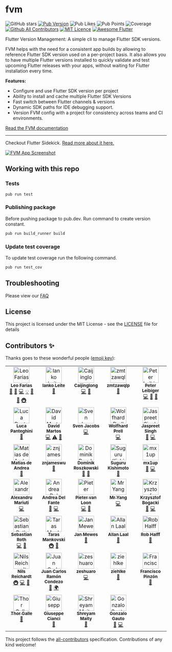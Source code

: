# fvm

![GitHub stars](https://img.shields.io/github/stars/leoafarias/fvm?style=social)
[![Pub Version](https://img.shields.io/pub/v/fvm?label=version&style=flat-square)](https://pub.dev/packages/fvm/changelog)
![Pub Likes](https://img.shields.io/pub/likes/fvm?label=Pub%20Likes&style=flat-squar)
![Pub Points](https://img.shields.io/pub/points/fvm?label=Pub%20Points&style=flat-squar)  ![Coverage](https://raw.githubusercontent.com/leoafarias/fvm/master/coverage_badge.svg?sanitize=true)
[![Github All Contributors](https://img.shields.io/github/all-contributors/leoafarias/fvm?style=flat-square)](https://github.com/leoafarias/fvm/graphs/contributors) [![MIT Licence](https://img.shields.io/github/license/leoafarias/fvm?style=flat-square&longCache=true)](https://opensource.org/licenses/mit-license.php) [![Awesome Flutter](https://img.shields.io/badge/awesome-flutter-purple?longCache=true&style=flat-square)](https://github.com/Solido/awesome-flutter)

Flutter Version Management: A simple cli to manage Flutter SDK versions.

FVM helps with the need for a consistent app builds by allowing to reference Flutter SDK version used on a per-project basis. It also allows you to have multiple Flutter versions installed to quickly validate and test upcoming Flutter releases with your apps, without waiting for Flutter installation every time.

**Features:**

- Configure and use Flutter SDK version per project
- Ability to install and cache multiple Flutter SDK Versions
- Fast switch between Flutter channels & versions
- Dynamic SDK paths for IDE debugging support.
- Version FVM config with a project for consistency across teams and CI environments.

[Read the FVM documentation](https://fvm.app)

---

Checkout Flutter Sidekick. [Read more about it here.](https://github.com/leoafarias/sidekick)

[![FVM App Screenshot](https://raw.githubusercontent.com/leoafarias/sidekick/main/assets/promo-gh/screenshot.png)](https://github.com/leoafarias/sidekick)

## Working with this repo

### Tests

```bash
pub run test
```

### Publishing package

Before pushing package to pub.dev. Run command to create version constant.

```bash
pub run build_runner build
```

### Update test coverage

To update test coverage run the following command.

```bash
pub run test_cov
```

## Troubleshooting

Please view our [FAQ](https://fvm.app/docs/guides/faq)

## License

This project is licensed under the MIT License - see the [LICENSE](LICENSE) file for details

## Contributors ✨

Thanks goes to these wonderful people ([emoji key](https://allcontributors.org/docs/en/emoji-key)):

<!-- ALL-CONTRIBUTORS-LIST:START - Do not remove or modify this section -->
<!-- prettier-ignore-start -->
<!-- markdownlint-disable -->
<table>
  <tbody>
    <tr>
      <td align="center" valign="top" width="20%"><a href="https://github.com/leoafarias"><img src="https://avatars1.githubusercontent.com/u/435833?v=4?s=50" width="50px;" alt="Leo Farias"/><br /><sub><b>Leo Farias</b></sub></a><br /><a href="https://github.com/fluttertools/fvm/commits?author=leoafarias" title="Documentation">📖</a> <a href="#ideas-leoafarias" title="Ideas, Planning, & Feedback">🤔</a> <a href="https://github.com/fluttertools/fvm/commits?author=leoafarias" title="Code">💻</a> <a href="#example-leoafarias" title="Examples">💡</a> <a href="https://github.com/fluttertools/fvm/pulls?q=is%3Apr+reviewed-by%3Aleoafarias" title="Reviewed Pull Requests">👀</a> <a href="#maintenance-leoafarias" title="Maintenance">🚧</a> <a href="#infra-leoafarias" title="Infrastructure (Hosting, Build-Tools, etc)">🚇</a></td>
      <td align="center" valign="top" width="20%"><a href="https://github.com/ianko"><img src="https://avatars3.githubusercontent.com/u/723360?v=4?s=50" width="50px;" alt="Ianko Leite"/><br /><sub><b>Ianko Leite</b></sub></a><br /><a href="#ideas-ianko" title="Ideas, Planning, & Feedback">🤔</a></td>
      <td align="center" valign="top" width="20%"><a href="https://www.kikt.top"><img src="https://avatars0.githubusercontent.com/u/14145407?v=4?s=50" width="50px;" alt="Caijinglong"/><br /><sub><b>Caijinglong</b></sub></a><br /><a href="https://github.com/fluttertools/fvm/commits?author=CaiJingLong" title="Code">💻</a> <a href="#ideas-CaiJingLong" title="Ideas, Planning, & Feedback">🤔</a></td>
      <td align="center" valign="top" width="20%"><a href="https://juejin.im/user/5bdc1a32518825170b101080"><img src="https://avatars1.githubusercontent.com/u/16477333?v=4?s=50" width="50px;" alt="zmtzawqlp"/><br /><sub><b>zmtzawqlp</b></sub></a><br /><a href="https://github.com/fluttertools/fvm/issues?q=author%3Azmtzawqlp" title="Bug reports">🐛</a></td>
      <td align="center" valign="top" width="20%"><a href="https://github.com/kuhnroyal"><img src="https://avatars3.githubusercontent.com/u/1260818?v=4?s=50" width="50px;" alt="Peter Leibiger"/><br /><sub><b>Peter Leibiger</b></sub></a><br /><a href="https://github.com/fluttertools/fvm/commits?author=kuhnroyal" title="Code">💻</a> <a href="#maintenance-kuhnroyal" title="Maintenance">🚧</a> <a href="#question-kuhnroyal" title="Answering Questions">💬</a></td>
    </tr>
    <tr>
      <td align="center" valign="top" width="20%"><a href="https://github.com/panthe"><img src="https://avatars0.githubusercontent.com/u/250296?v=4?s=50" width="50px;" alt="Luca Panteghini"/><br /><sub><b>Luca Panteghini</b></sub></a><br /><a href="https://github.com/fluttertools/fvm/commits?author=panthe" title="Documentation">📖</a></td>
      <td align="center" valign="top" width="20%"><a href="https://github.com/davidmartos96"><img src="https://avatars1.githubusercontent.com/u/22084723?v=4?s=50" width="50px;" alt="David Martos"/><br /><sub><b>David Martos</b></sub></a><br /><a href="https://github.com/fluttertools/fvm/commits?author=davidmartos96" title="Code">💻</a> <a href="https://github.com/fluttertools/fvm/commits?author=davidmartos96" title="Tests">⚠️</a> <a href="https://github.com/fluttertools/fvm/commits?author=davidmartos96" title="Documentation">📖</a></td>
      <td align="center" valign="top" width="20%"><a href="https://github.com/svenjacobs"><img src="https://avatars1.githubusercontent.com/u/255313?v=4?s=50" width="50px;" alt="Sven Jacobs"/><br /><sub><b>Sven Jacobs</b></sub></a><br /><a href="https://github.com/fluttertools/fvm/commits?author=svenjacobs" title="Code">💻</a></td>
      <td align="center" valign="top" width="20%"><a href="https://github.com/Cir0X"><img src="https://avatars0.githubusercontent.com/u/4539597?v=4?s=50" width="50px;" alt="Wolfhard Prell"/><br /><sub><b>Wolfhard Prell</b></sub></a><br /><a href="https://github.com/fluttertools/fvm/commits?author=Cir0X" title="Code">💻</a></td>
      <td align="center" valign="top" width="20%"><a href="https://github.com/jascodes"><img src="https://avatars2.githubusercontent.com/u/1231593?v=4?s=50" width="50px;" alt="Jaspreet Singh"/><br /><sub><b>Jaspreet Singh</b></sub></a><br /><a href="#ideas-jascodes" title="Ideas, Planning, & Feedback">🤔</a> <a href="https://github.com/fluttertools/fvm/commits?author=jascodes" title="Code">💻</a></td>
    </tr>
    <tr>
      <td align="center" valign="top" width="20%"><a href="https://deandreamatias.com/"><img src="https://avatars2.githubusercontent.com/u/21011641?v=4?s=50" width="50px;" alt="Matias de Andrea"/><br /><sub><b>Matias de Andrea</b></sub></a><br /><a href="https://github.com/fluttertools/fvm/commits?author=deandreamatias" title="Documentation">📖</a></td>
      <td align="center" valign="top" width="20%"><a href="https://github.com/znjameswu"><img src="https://avatars2.githubusercontent.com/u/61373469?v=4?s=50" width="50px;" alt="znjameswu"/><br /><sub><b>znjameswu</b></sub></a><br /><a href="https://github.com/fluttertools/fvm/issues?q=author%3Aznjameswu" title="Bug reports">🐛</a></td>
      <td align="center" valign="top" width="20%"><a href="https://github.com/orestesgaolin"><img src="https://avatars3.githubusercontent.com/u/16854239?v=4?s=50" width="50px;" alt="Dominik Roszkowski"/><br /><sub><b>Dominik Roszkowski</b></sub></a><br /><a href="https://github.com/fluttertools/fvm/commits?author=orestesgaolin" title="Documentation">📖</a> <a href="#talk-orestesgaolin" title="Talks">📢</a></td>
      <td align="center" valign="top" width="20%"><a href="https://me.sgr-ksmt.org/"><img src="https://avatars0.githubusercontent.com/u/9350581?v=4?s=50" width="50px;" alt="Suguru Kishimoto"/><br /><sub><b>Suguru Kishimoto</b></sub></a><br /><a href="https://github.com/fluttertools/fvm/issues?q=author%3Asgr-ksmt" title="Bug reports">🐛</a></td>
      <td align="center" valign="top" width="20%"><a href="https://github.com/mx1up"><img src="https://avatars2.githubusercontent.com/u/178714?v=4?s=50" width="50px;" alt="mx1up"/><br /><sub><b>mx1up</b></sub></a><br /><a href="https://github.com/fluttertools/fvm/issues?q=author%3Amx1up" title="Bug reports">🐛</a> <a href="https://github.com/fluttertools/fvm/commits?author=mx1up" title="Code">💻</a></td>
    </tr>
    <tr>
      <td align="center" valign="top" width="20%"><a href="https://github.com/nank1ro"><img src="https://avatars.githubusercontent.com/u/60045235?v=4?s=50" width="50px;" alt="Alexandru Mariuti"/><br /><sub><b>Alexandru Mariuti</b></sub></a><br /><a href="https://github.com/fluttertools/fvm/commits?author=nank1ro" title="Code">💻</a></td>
      <td align="center" valign="top" width="20%"><a href="https://github.com/andreadelfante"><img src="https://avatars.githubusercontent.com/u/7781176?v=4?s=50" width="50px;" alt="Andrea Del Fante"/><br /><sub><b>Andrea Del Fante</b></sub></a><br /><a href="#ideas-andreadelfante" title="Ideas, Planning, & Feedback">🤔</a> <a href="https://github.com/fluttertools/fvm/commits?author=andreadelfante" title="Code">💻</a></td>
      <td align="center" valign="top" width="20%"><a href="https://github.com/Kavantix"><img src="https://avatars.githubusercontent.com/u/6243755?v=4?s=50" width="50px;" alt="Pieter van Loon"/><br /><sub><b>Pieter van Loon</b></sub></a><br /><a href="https://github.com/fluttertools/fvm/commits?author=Kavantix" title="Code">💻</a> <a href="#ideas-Kavantix" title="Ideas, Planning, & Feedback">🤔</a></td>
      <td align="center" valign="top" width="20%"><a href="https://github.com/YangLang116"><img src="https://avatars.githubusercontent.com/u/15442222?v=4?s=50" width="50px;" alt="Mr Yang"/><br /><sub><b>Mr Yang</b></sub></a><br /><a href="https://github.com/fluttertools/fvm/commits?author=YangLang116" title="Code">💻</a></td>
      <td align="center" valign="top" width="20%"><a href="https://github.com/Saancreed"><img src="https://avatars.githubusercontent.com/u/26201033?v=4?s=50" width="50px;" alt="Krzysztof Bogacki"/><br /><sub><b>Krzysztof Bogacki</b></sub></a><br /><a href="https://github.com/fluttertools/fvm/issues?q=author%3ASaancreed" title="Bug reports">🐛</a> <a href="https://github.com/fluttertools/fvm/commits?author=Saancreed" title="Code">💻</a></td>
    </tr>
    <tr>
      <td align="center" valign="top" width="20%"><a href="https://github.com/ened"><img src="https://avatars.githubusercontent.com/u/269860?v=4?s=50" width="50px;" alt="Sebastian Roth"/><br /><sub><b>Sebastian Roth</b></sub></a><br /><a href="https://github.com/fluttertools/fvm/commits?author=ened" title="Code">💻</a> <a href="#ideas-ened" title="Ideas, Planning, & Feedback">🤔</a></td>
      <td align="center" valign="top" width="20%"><a href="https://github.com/taras"><img src="https://avatars.githubusercontent.com/u/74687?v=4?s=50" width="50px;" alt="Taras Mankovski"/><br /><sub><b>Taras Mankovski</b></sub></a><br /><a href="#infra-taras" title="Infrastructure (Hosting, Build-Tools, etc)">🚇</a> <a href="#ideas-taras" title="Ideas, Planning, & Feedback">🤔</a></td>
      <td align="center" valign="top" width="20%"><a href="https://github.com/jmewes"><img src="https://avatars.githubusercontent.com/u/5235584?v=4?s=50" width="50px;" alt="Jan Mewes"/><br /><sub><b>Jan Mewes</b></sub></a><br /><a href="https://github.com/fluttertools/fvm/commits?author=jmewes" title="Documentation">📖</a></td>
      <td align="center" valign="top" width="20%"><a href="https://permanent.ee"><img src="https://avatars.githubusercontent.com/u/740826?v=4?s=50" width="50px;" alt="Allan Laal"/><br /><sub><b>Allan Laal</b></sub></a><br /><a href="https://github.com/fluttertools/fvm/commits?author=allanlaal" title="Documentation">📖</a></td>
      <td align="center" valign="top" width="20%"><a href="https://github.com/rhalff"><img src="https://avatars.githubusercontent.com/u/274358?v=4?s=50" width="50px;" alt="Rob Halff"/><br /><sub><b>Rob Halff</b></sub></a><br /><a href="https://github.com/fluttertools/fvm/commits?author=rhalff" title="Documentation">📖</a></td>
    </tr>
    <tr>
      <td align="center" valign="top" width="20%"><a href="https://sharezone.net"><img src="https://avatars.githubusercontent.com/u/24459435?v=4?s=50" width="50px;" alt="Nils Reichardt"/><br /><sub><b>Nils Reichardt</b></sub></a><br /><a href="#infra-nilsreichardt" title="Infrastructure (Hosting, Build-Tools, etc)">🚇</a> <a href="https://github.com/fluttertools/fvm/commits?author=nilsreichardt" title="Code">💻</a> <a href="https://github.com/fluttertools/fvm/commits?author=nilsreichardt" title="Documentation">📖</a></td>
      <td align="center" valign="top" width="20%"><a href="https://rcjuancarlosuwu.medium.com"><img src="https://avatars.githubusercontent.com/u/67658540?v=4?s=50" width="50px;" alt="Juan Carlos Ramón Condezo"/><br /><sub><b>Juan Carlos Ramón Condezo</b></sub></a><br /><a href="https://github.com/fluttertools/fvm/commits?author=rcjuancarlosuwu" title="Documentation">📖</a> <a href="#translation-rcjuancarlosuwu" title="Translation">🌍</a></td>
      <td align="center" valign="top" width="20%"><a href="https://github.com/zeshuaro"><img src="https://avatars.githubusercontent.com/u/12210067?v=4?s=50" width="50px;" alt="zeshuaro"/><br /><sub><b>zeshuaro</b></sub></a><br /><a href="https://github.com/fluttertools/fvm/commits?author=zeshuaro" title="Code">💻</a></td>
      <td align="center" valign="top" width="20%"><a href="https://github.com/ziehlke"><img src="https://avatars.githubusercontent.com/u/10786117?v=4?s=50" width="50px;" alt="ziehlke"/><br /><sub><b>ziehlke</b></sub></a><br /><a href="https://github.com/fluttertools/fvm/commits?author=ziehlke" title="Documentation">📖</a></td>
      <td align="center" valign="top" width="20%"><a href="https://github.com/fpinzn"><img src="https://avatars.githubusercontent.com/u/345207?v=4?s=50" width="50px;" alt="Francisco Pinzón"/><br /><sub><b>Francisco Pinzón</b></sub></a><br /><a href="https://github.com/fluttertools/fvm/commits?author=fpinzn" title="Documentation">📖</a></td>
    </tr>
    <tr>
      <td align="center" valign="top" width="20%"><a href="http://thorgalle.me"><img src="https://avatars.githubusercontent.com/u/11543641?v=4?s=50" width="50px;" alt="Thor Galle"/><br /><sub><b>Thor Galle</b></sub></a><br /><a href="https://github.com/fluttertools/fvm/commits?author=th0rgall" title="Documentation">📖</a></td>
      <td align="center" valign="top" width="20%"><a href="https://www.linkedin.com/in/giuseppe-cianci/"><img src="https://avatars.githubusercontent.com/u/39117631?v=4?s=50" width="50px;" alt="Giuseppe Cianci"/><br /><sub><b>Giuseppe Cianci</b></sub></a><br /><a href="https://github.com/fluttertools/fvm/commits?author=Giuspepe" title="Documentation">📖</a></td>
      <td align="center" valign="top" width="20%"><a href="https://shreyam.ml"><img src="https://avatars.githubusercontent.com/u/38105595?v=4?s=50" width="50px;" alt="Shreyam Maity"/><br /><sub><b>Shreyam Maity</b></sub></a><br /><a href="https://github.com/fluttertools/fvm/commits?author=ShreyamMaity" title="Documentation">📖</a></td>
      <td align="center" valign="top" width="20%"><a href="https://github.com/gonzalogauto"><img src="https://avatars.githubusercontent.com/u/44684314?v=4?s=50" width="50px;" alt="Gonzalo Gauto"/><br /><sub><b>Gonzalo Gauto</b></sub></a><br /><a href="#ideas-gonzalogauto" title="Ideas, Planning, & Feedback">🤔</a> <a href="https://github.com/fluttertools/fvm/commits?author=gonzalogauto" title="Code">💻</a></td>
    </tr>
  </tbody>
</table>

<!-- markdownlint-restore -->
<!-- prettier-ignore-end -->

<!-- ALL-CONTRIBUTORS-LIST:END -->

This project follows the [all-contributors](https://github.com/all-contributors/all-contributors) specification. Contributions of any kind welcome!
